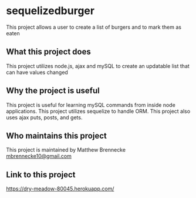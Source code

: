 # sequelizedburger

This project allows a user to create a list of burgers and to mark them as eaten

## What this project does

This project utilizes node.js, ajax and mySQL to create an updatable list that can have values changed

## Why the project is useful

This project is useful for learning mySQL commands from inside node applications. This project utilizes sequelize to handle ORM. This project also uses ajax puts, posts, and gets.

## Who maintains this project

This project is maintained by Matthew Brennecke mbrennecke10@gmail.com

## Link to this project
https://dry-meadow-80045.herokuapp.com/